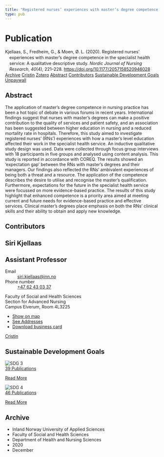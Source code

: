 ```yaml
---
title: "Registered nurses’ experiences with master’s degree competence in the specialist health service: A qualitative descriptive study"
type: pub
---
```

<h1>Publication</h1>
<article id="csl-bib-container-BER2VYJU" class="csl-bib-container">
  <div class="csl-bib-body" style="line-height: 1.35; padding-left: 1em; text-indent:-1em;">
  <div class="csl-entry">Kjellaas, S., Fredheim, G., &amp; Moen, &#xD8;. L. (2020). Registered nurses&#x2019; experiences with master&#x2019;s degree competence in the specialist health service: A qualitative descriptive study. <i>Nordic Journal of Nursing Research</i>, <i>40</i>(4), 221&#x2013;228. <a href="https://doi.org/10.1177/2057158520946028">https://doi.org/10.1177/2057158520946028</a></div>
</div>
  <div class="csl-bib-buttons">
    <a href="#taxonomy-article-BER2VYJU" class="csl-bib-button">Archive</a>
    <a href="https://app.cristin.no/results/show.jsf?id=1856158" alt="Cristin URL" class="csl-bib-button">Cristin</a>
    <a href="http://zotero.org/groups/5022929/items/BER2VYJU" alt="Zotero URL" class="csl-bib-button">Zotero</a>
    <a href="#abstract-article-BER2VYJU" class="csl-bib-button">Abstract</a>
    <a href="#contributors-article-BER2VYJU" class="csl-bib-button">Contributors</a>
    <a href="#sdg-article-BER2VYJU" class="csl-bib-button">Sustainable Development Goals</a>
    <a href="https://journals.sagepub.com/doi/pdf/10.1177/2057158520946028" class="csl-bib-button">Unpaywall</a>
  </div>
  <div id="csl-bib-meta-container-BER2VYJU"></div>
</article>
<div id="csl-bib-meta-BER2VYJU" class="csl-bib-meta">
  <article id="abstract-article-BER2VYJU" class="abstract-article">
    <h1>Abstract</h1>
    The application of master’s degree competence in nursing practice has been a hot topic of debate in various forums in recent years. International findings suggest that nurses with master’s degrees can make a positive contribution to the quality of services and patient safety, and an association has been suggested between higher education in nursing and a reduced mortality rate in hospitals. Therefore, this study aimed to investigate registered nurses’ (RNs’) experiences with how a master’s level education affected their work in the specialist health service. An inductive qualitative study design was used. Data were collected through focus group interviews with 18 participants in five groups and analysed using content analysis. This study is reported in accordance with COREQ. The results showed an ‘expectation gap’ between the RNs with master’s degrees and their managers. Our findings also reflected the RNs’ ambivalent experiences of being both a threat and a resource. The application of the competence describes the desire to utilise and recognise the master’s qualification. Furthermore, expectations for the future in the specialist health service were focussed on more evidence-based practice. The results of this study highlight that enhanced competence is a priority area aimed at meeting current and future needs for evidence-based practice and effective services. Clinical master’s degrees place emphasis on both the RNs’ clinical skills and their ability to obtain and apply new knowledge.
  </article>
  <article id="contributors-article-BER2VYJU" class="contributors-article">
    <h1>Contributors</h1>
    <div class="personas">
<div class="vrtx-hinn-person-card">
<div class="photo">
<i class="lar la-user-circle missing-person"></i>
</div>
<div class="info">
<hgroup><h1>Siri Kjellaas</h1>
<h2>Assistant Professor</h2>
</hgroup><dl>
<dt>Email</dt>
<dd>
<a href="mailto:siri.kjellaas@inn.no">siri.kjellaas@inn.no</a>
</dd>
<dt>Phone number</dt>
<dd><a href="tel:+4762430337">
+47 62 43 03 37
</a></dd>
</dl>
<p>
Faculty of Social and Health Sciences<br>
Section for Advanced Nursing<br>
Campus Elverum,
Room 4L3225
</p>
<ul class="vrtx-hinn-links">
<li><a href="https://www.google.com/maps?q=60.88177,11.53669">Show on map</a></li>
<li><a href="https://www.inn.no/english/find-an-employee/siri-kjellaas.html#vrtx-hinn-addresses">See Addresses</a></li>
<li><a href="https://www.inn.no/english/find-an-employee/siri-kjellaas.html?vrtx=vcf">Download business card</a></li>
</ul>
</div>
</div>
<a href="https://app.cristin.no/persons/show.jsf?id=1253188" alt="Cristin URL" class="personas-cristin">Cristin</a>
</div>
  </article>
  <article id="sdg-article-BER2VYJU" class="sdg-article">
    <h1>Sustainable Development Goals</h1>
    <div class="sdg-container"><div id="sdg3" class="sdg">
<img src="{{< params subfolder >}}images/sdg/sdg03_en.png" class="image" alt="SDG 3">
<div class="sdg-overlay">
<a href="{{< params subfolder >}}en/archive/?sdg=3#archive" class="sdg-publication-count"><span>39</span> Publications</a>
<p><a href="https://sdgs.un.org/goals/goal3" class="sdg-read-more">Read More</a></p>
</div>
</div> <div id="sdg4" class="sdg">
<img src="{{< params subfolder >}}images/sdg/sdg04_en.png" class="image" alt="SDG 4">
<div class="sdg-overlay">
<a href="{{< params subfolder >}}en/archive/?sdg=4#archive" class="sdg-publication-count"><span>46</span> Publications</a>
<p><a href="https://sdgs.un.org/goals/goal4" class="sdg-read-more">Read More</a></p>
</div>
</div></div>
  </article>
  <article id="taxonomy-article-BER2VYJU" class="taxonomy-article">
    <h1>Archive</h1>
    <ul>
      <li>Inland Norway University of Applied Sciences</li>
      <li>Faculty of Social and Health Sciences</li>
      <li>Department of Health and Nursing Sciences</li>
      <li>2020</li>
      <li>December</li>
    </ul>
  </article>
</div>

